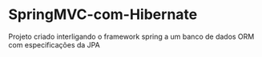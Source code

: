 # SpringMVC-com-Hibernate
Projeto criado interligando o framework spring a um banco de dados ORM com especificações da JPA
